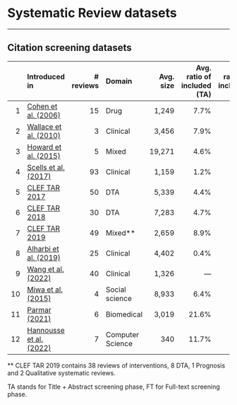 # Systematic Review datasets

____

## Citation screening datasets  


|    | Introduced in                                                                             | # reviews | Domain           | Avg. size | Avg. ratio of included (TA) | Avg. ratio of included (FT) | Additional data                 | Data URL                                                                                                     | Cochrane | Publicly available |
|---:|:------------------------------------------------------------------------------------------|----------:|:-----------------|----------:|----------------------------:|----------------------------:|---------------------------------|--------------------------------------------------------------------------------------------------------------|----------|--------------------|
|  1 | [Cohen et al. (2006)](https://doi.org/10.1197/jamia.M1929)                                |        15 | Drug             |     1,249 |                        7.7% |                           — | —                               | [Web](https://dmice.ohsu.edu/cohenaa/systematic-drug-class-review-data.html)                                 | —        | ✓                  |
|  2 | [Wallace et al. (2010)](https://doi.org/10.1145/1835804.1835829)                          |         3 | Clinical         |     3,456 |                        7.9% |                           — | —                               | [GiitHub](https://github.com/bwallace/citation-screening)                                                    | —        | ✓                  |
|  3 | [Howard et al. (2015)](https://doi.org/10.1186/s13643-016-0263-z)                         |         5 | Mixed            |    19,271 |                        4.6% |                           — | —                               | [Supplementary](https://systematicreviewsjournal.biomedcentral.com/articles/10.1186/s13643-016-0263-z#Sec30) | —        | ✓                  |
|  4 | [Scells et al. (2017)](https://dl.acm.org/doi/10.1145/3077136.3080707)                    |        93 | Clinical         |     1,159 |                        1.2% |                           — | Search queries                  | [GitHub](https://github.com/ielab/SIGIR2017-SysRev-Collection)                                               | ✓        | ✓                  |
|  5 | [CLEF TAR 2017](https://ceur-ws.org/Vol-1866/invited_paper_12.pdf)                        |        50 | DTA              |     5,339 |                        4.4% |                           — | Review protocol                 | [GitHub](https://github.com/CLEF-TAR/tar/tree/master/2017-TAR)                                               | ✓        | ✓                  |
|  6 | [CLEF TAR 2018](https://ceur-ws.org/Vol-2125/invited_paper_6.pdf)                         |        30 | DTA              |     7,283 |                        4.7% |                           — | Review protocol                 | [GitHub](https://github.com/CLEF-TAR/tar/tree/master/2018-TAR)                                               | ✓        | ✓                  |
|  7 | [CLEF TAR 2019](https://ceur-ws.org/Vol-2380/paper_250.pdf)                               |        49 | Mixed**          |     2,659 |                        8.9% |                           — | Review protocol                 | [GitHub](https://github.com/CLEF-TAR/tar/tree/master/2019-TAR)                                               | ✓        | ✓                  |
|  8 | [Alharbi et al. (2019)](https://dl.acm.org/doi/10.1145/3331184.3331358)                   |        25 | Clinical         |     4,402 |                        0.4% |                           — | Review updates                  | [GitHub](https://github.com/Amal-Alharbi/Systematic_Reviews_Update)                                          | ✓        | ✓                  |
|  9 | [Wang et al. (2022)](https://doi.org/10.1145/3477495.3531748)                             |        40 | Clinical         |     1,326 |                           — |                           — | Review protocol                 | [GitHub](https://github.com/ielab/sysrev-seed-collection)                                                    | ✓        | ✓                  |
| 10 | [Miwa et al. (2015)](https://doi.org/10.1016/j.jbi.2014.06.005)                           |         4 | Social science   |     8,933 |                        6.4% |                           — | —                               | —                                                                                                            | —        | —                  |
| 11 | [Parmar (2021)](https://keep.lib.asu.edu/_flysystem/fedora/c7/Parmar_asu_0010N_21179.pdf) |         6 | Biomedical       |     3,019 |                       21.6% |                        7.3% | —                               | —                                                                                                            | —        | —                  |
| 12 | [Hannousse et al. (2022)](https://doi.org/10.1007/978-3-031-04112-9_15)                   |         7 | Computer Science |       340 |                       11.7% |                           — | Review protocol                 | [GitHub](https://github.com/hannousse/Semantic-Scholar-Evaluation)                                           | —        | ✓                  |


** CLEF TAR 2019 contains 38 reviews of interventions, 8 DTA, 1 Prognosis and 2 Qualitative systematic reviews.

TA stands for Title + Abstract screening phase, FT for Full-text screening phase.
